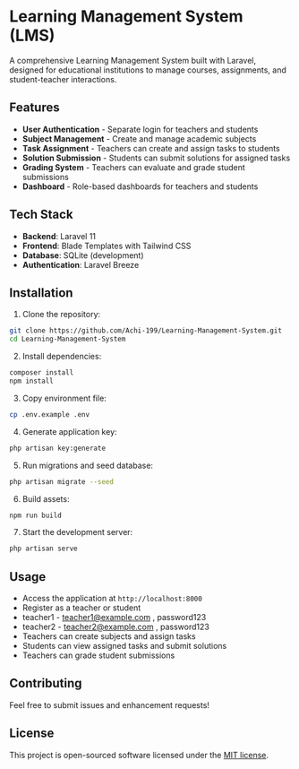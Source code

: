 # Learning Management System (LMS)

A comprehensive Learning Management System built with Laravel, designed for educational institutions to manage courses, assignments, and student-teacher interactions.

## Features

- **User Authentication** - Separate login for teachers and students
- **Subject Management** - Create and manage academic subjects
- **Task Assignment** - Teachers can create and assign tasks to students
- **Solution Submission** - Students can submit solutions for assigned tasks
- **Grading System** - Teachers can evaluate and grade student submissions
- **Dashboard** - Role-based dashboards for teachers and students

## Tech Stack

- **Backend**: Laravel 11
- **Frontend**: Blade Templates with Tailwind CSS
- **Database**: SQLite (development)
- **Authentication**: Laravel Breeze

## Installation

1. Clone the repository:
```bash
git clone https://github.com/Achi-199/Learning-Management-System.git
cd Learning-Management-System
```

2. Install dependencies:
```bash
composer install
npm install
```

3. Copy environment file:
```bash
cp .env.example .env
```

4. Generate application key:
```bash
php artisan key:generate
```

5. Run migrations and seed database:
```bash
php artisan migrate --seed
```

6. Build assets:
```bash
npm run build
```

7. Start the development server:
```bash
php artisan serve
```

## Usage

- Access the application at `http://localhost:8000`
- Register as a teacher or student
- teacher1 - teacher1@example.com , password123
- teacher2 - teacher2@example.com , password123
- Teachers can create subjects and assign tasks
- Students can view assigned tasks and submit solutions
- Teachers can grade student submissions

## Contributing

Feel free to submit issues and enhancement requests!

## License

This project is open-sourced software licensed under the [MIT license](https://opensource.org/licenses/MIT).
